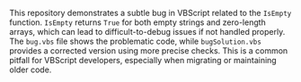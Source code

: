 This repository demonstrates a subtle bug in VBScript related to the `IsEmpty` function.  `IsEmpty` returns `True` for both empty strings and zero-length arrays, which can lead to difficult-to-debug issues if not handled properly. The `bug.vbs` file shows the problematic code, while `bugSolution.vbs` provides a corrected version using more precise checks. This is a common pitfall for VBScript developers, especially when migrating or maintaining older code.